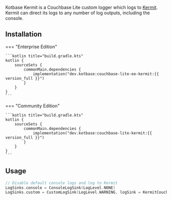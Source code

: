 Kotbase Kermit is a Couchbase Lite custom logger which logs to [Kermit](https://kermit.touchlab.co/). Kermit can direct
its logs to any number of log outputs, including the console.

## Installation

=== "Enterprise Edition"

    ```kotlin title="build.gradle.kts"
    kotlin {
        sourceSets {
            commonMain.dependencies {
                implementation("dev.kotbase:couchbase-lite-ee-kermit:{{ version_full }}")
            }
        }
    }
    ```

=== "Community Edition"

    ```kotlin title="build.gradle.kts"
    kotlin {
        sourceSets {
            commonMain.dependencies {
                implementation("dev.kotbase:couchbase-lite-kermit:{{ version_full }}")
            }
        }
    }
    ```

## Usage

```kotlin
// Disable default console logs and log to Kermit
LogSinks.console = ConsoleLogSink(LogLevel.NONE)
LogSinks.custom = CustomLogSink(LogLevel.WARNING, logSink = KermitCouchbaseLiteLogSink(kermit))
```
